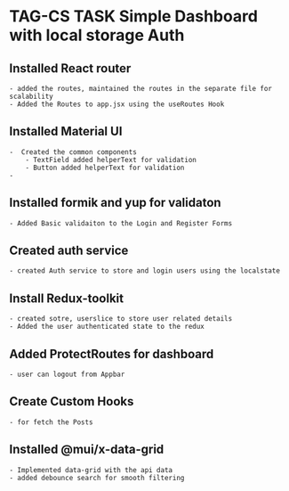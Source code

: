 # TAG-CS TASK Simple Dashboard with local storage Auth

## Installed React router

    - added the routes, maintained the routes in the separate file for scalability
    - Added the Routes to app.jsx using the useRoutes Hook

## Installed Material UI

    -  Created the common components
        - TextField added helperText for validation
        - Button added helperText for validation
    -

## Installed formik and yup for validaton

    - Added Basic validaiton to the Login and Register Forms

## Created auth service

    - created Auth service to store and login users using the localstate

## Install Redux-toolkit

    - created sotre, userslice to store user related details
    - Added the user authenticated state to the redux

## Added ProtectRoutes for dashboard

    - user can logout from Appbar

## Create Custom Hooks

    - for fetch the Posts

## Installed @mui/x-data-grid

    - Implemented data-grid with the api data
    - added debounce search for smooth filtering
